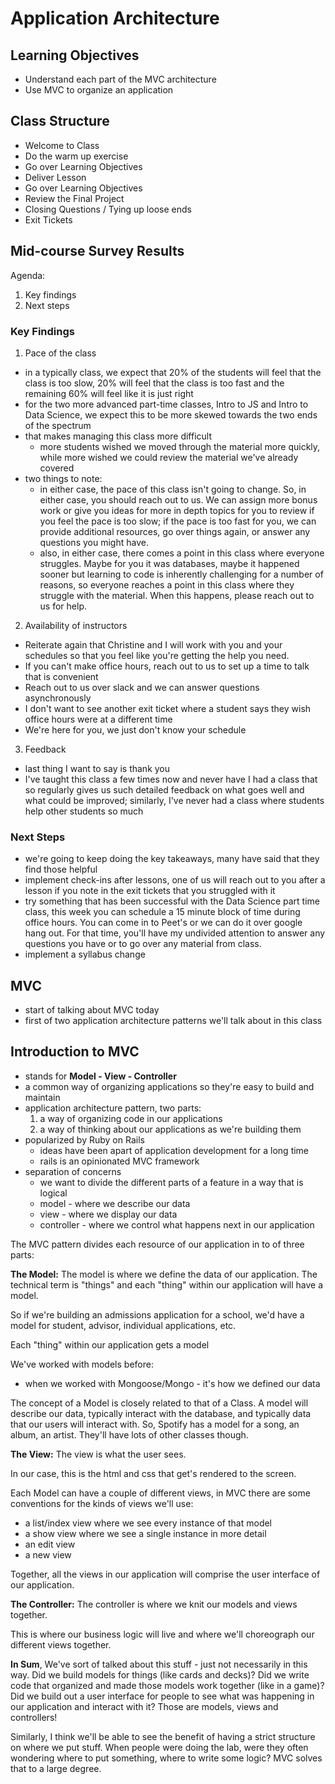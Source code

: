 # Application Architecture

## Learning Objectives
- Understand each part of the MVC architecture
- Use MVC to organize an application

## Class Structure
- Welcome to Class
- Do the warm up exercise
- Go over Learning Objectives
- Deliver Lesson
- Go over Learning Objectives
- Review the Final Project
- Closing Questions / Tying up loose ends
- Exit Tickets

## Mid-course Survey Results

Agenda:
1. Key findings
2. Next steps

### Key Findings
1. Pace of the class
  - in a typically class, we expect that 20% of the students will feel that the class is too slow, 20% will feel that the
  class is too fast and the remaining 60% will feel like it is just right
  - for the two more advanced part-time classes, Intro to JS and Intro to Data Science, we expect this to be more skewed
  towards the two ends of the spectrum
  - that makes managing this class more difficult
    - more students wished we moved through the material more quickly, while more wished we could review the material we've
    already covered
  - two things to note:
    - in either case, the pace of this class isn't going to change. So, in either case, you should reach out to us. We can
    assign more bonus work or give you ideas for more in depth topics for you to review if you feel the pace is too slow; if
    the pace is too fast for you, we can provide additional resources, go over things again, or answer any questions you
    might have.
    - also, in either case, there comes a point in this class where everyone struggles. Maybe for you it was databases,
    maybe it happened sooner but learning to code is inherently challenging for a number of reasons, so everyone reaches a
    point in this class where they struggle with the material. When this happens, please reach out to us for help.

2. Availability of instructors
  - Reiterate again that Christine and I will work with you and your schedules so that you feel like you're getting the help
  you need.
  - If you can't make office hours, reach out to us to set up a time to talk that is convenient
  - Reach out to us over slack and we can answer questions asynchronously
  - I don't want to see another exit ticket where a student says they wish office hours were at a different time
  - We're here for you, we just don't know your schedule

3. Feedback
  - last thing I want to say is thank you
  - I've taught this class a few times now and never have I had a class that so regularly gives us such detailed feedback on
  what goes well and what could be improved; similarly, I've never had a class where students help other students so much

### Next Steps
- we're going to keep doing the key takeaways, many have said that they find those helpful
- implement check-ins after lessons, one of us will reach out to you after a lesson if you note in the exit tickets that you
struggled with it
- try something that has been successful with the Data Science part time class, this week you can schedule a 15 minute block
of time during office hours. You can come in to Peet's or we can do it over google hang out. For that time, you'll have my
undivided attention to answer any questions you have or to go over any material from class.
- implement a syllabus change

## MVC
  - start of talking about MVC today
  - first of two application architecture patterns we'll talk about in this class

## Introduction to MVC
  - stands for __Model - View - Controller__
  - a common way of organizing applications so they're easy to build and maintain
  - application architecture pattern, two parts:
    1. a way of organizing code in our applications
    2. a way of thinking about our applications as we're building them
  - popularized by Ruby on Rails
    - ideas have been apart of application development for a long time
    - rails is an opinionated MVC framework
  - separation of concerns
    - we want to divide the different parts of a feature in a way that is logical
    - model - where we describe our data
    - view - where we display our data
    - controller - where we control what happens next in our application

The MVC pattern divides each resource of our application in to of three parts:

__The Model:__
The model is where we define the data of our application. The technical term is "things" and each "thing" within our application will have a model.

So if we're building an admissions application for a school, we'd have a model for student, advisor, individual applications, etc.

Each "thing" within our application gets a model

We've worked with models before:
  - when we worked with Mongoose/Mongo - it's how we defined our data

The concept of a Model is closely related to that of a Class. A model will describe our data, typically interact with the database, and typically data that our users will interact with. So, Spotify has a model for a song, an album, an artist. They'll have lots of other classes though.


__The View:__
The view is what the user sees.

In our case, this is the html and css that get's rendered to the screen.

Each Model can have a couple of different views, in MVC there are some conventions for the kinds of views we'll use:
  - a list/index view where we see every instance of that model
  - a show view where we see a single instance in more detail
  - an edit view
  - a new view

Together, all the views in our application will comprise the user interface of our application.



__The Controller:__
The controller is where we knit our models and views together.

This is where our business logic will live and where we'll choreograph our different views together.



__In Sum__, We've sort of talked about this stuff - just not necessarily in this way. Did we build models for things (like cards and decks)? Did we write code that organized and made those models work together (like in a game)? Did we build out a user interface for people to see what was happening in our application and interact with it? Those are models, views and controllers!

Similarly, I think we'll be able to see the benefit of having a strict structure on where we put stuff. When people were doing the lab, were they often wondering where to put something, where to write some logic? MVC solves that to a large degree.
